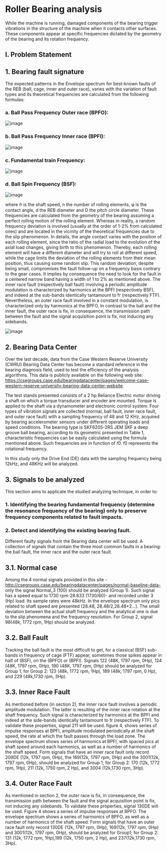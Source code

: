 # Roller Bearing analysis
While the machine is running, damaged components of the bearing trigger vibrations in the structure of the machine when it contacts other surfaces. These components appear at specific frequencies dictated by the geometry of the bearing and its rotation frequency.

## I. Problem Statement

## 1. Bearing fault signature
The expected patterns in the Envelope spectrum for best-known faults of the REB (ball, cage, inner and outer race), varies with the variation of fault types and its theoretical frequencies are calculated from the following formulas:
### a. Ball Pass Frequency Outer race (BPFO):
![image](https://user-images.githubusercontent.com/36966005/159518767-3f479643-83e2-4e9a-87f2-926e7034ec8d.png)
### b. Ball Pass Frequency Inner race (BPFI):
![image](https://user-images.githubusercontent.com/36966005/159518830-bd594e3b-294a-4d71-b0ae-d5d385de31fd.png)
### c. Fundamental train Frequency:
![image](https://user-images.githubusercontent.com/36966005/159518891-bae3798f-0818-43c2-9fb9-a0b600dc7aad.png)
### d. Ball Spin Frequency (BSF):
![image](https://user-images.githubusercontent.com/36966005/159518935-7b9b1f80-6470-4379-a4ec-d2c79f85f81a.png)

where 𝑓𝑟 is the shaft speed, n the number of rolling elements, φ is the contact angle, d the REB diameter and D the pitch circle diameter. 
These frequencies are calculated from the geometry of the bearing assuming a perfect rolling motion of the rolling element. Whereas in reality, a random frequency deviation is involved (usually at the order of 1-2% from calculated ones) and are located in the vicinity of the theoretical frequencies due to the slip phenomenon. In details, the angle contact varies with the position of each rolling element, since the ratio of the radial load to the evolution of the axial load changes, giving birth to this phenomenon. Thereby, each rolling element will have a different diameter and will try to roll at different speed, while the cage limits the deviation of the rolling elements from their mean position, thus causing some random slip. This random deviation, despite being small, compromises the fault follow-up on a frequency basis contrary to the gear cases. It implies by consequence the need to look for the fault in a centered narrow band having a width of 1 to 2% as mentioned above. 
The inner race fault (respectively ball fault) involving a periodic amplitude modulation is characterized by harmonics at the BPFI (respectively BSF), and indeed at the sub-bands identically tantamount to fr (respectively FTF). Nevertheless, an outer race fault involved in a constant modulation, is characterized only by harmonics at the BPFO. In contrast to the ball and the inner fault, the outer race is fix, in consequence, the transmission path between the fault and the signal acquisition point is fix, not inducing any sidebands.

![image](https://user-images.githubusercontent.com/36966005/159519274-643fc253-5bf3-4aa1-87c4-ecc0d3d648c9.png)

## 2. Bearing Data Center
Over the last decade, data from the Case Western Reserve University (CWRU) Bearing Data Center has become a standard reference in the bearing diagnosis field, used to test the efficiency of the analysis algorithms. This data is publicly available on the following web site:  https://csegroups.case.edu/bearingdatacenter/pages/welcome-case-western-reserve-university-bearing-data-center-website.

The test stands presented consists of a 2 hp Reliance Electric motor driving a shaft on which a torque transducer and encoder are mounted. Torque is applied to the shaft via a dynamometer and electronic control system. Four types of vibration signals are collected (normal, ball fault, inner race fault, and outer race fault) with a sampling frequency of 48 and 12 KHz, acquired by bearing accelerometer sensors under different operating loads and speed conditions. The bearing type is SKF6205-2RS JEM SKF a deep groove ball bearing, according to its geometric presented in Table 1, characteristic frequencies can be easily calculated using the formula mentioned above. Such frequencies are in function of 𝑓0. 𝑓0 represents the rotational frequency. 

In this study only the Drive End (DE) data with the sampling frequency being 12kHz, and 48KHz will be analyzed.


## 3. Signals to be analyzed
This section aims to applicate the studied analyzing technique, in order to:

  ###  1. Identifying the bearing fundamental frequency (determine the resonance frequency of the bearing) only to preserve frequency components related to fault impacts.
  ###  2. Detect and identifying the existing bearing fault.
  
 Different faulty signals from the Bearing data center will be used. A collection of signals that contain the three most common faults in a bearing: the ball fault, the inner race and the outer race fault.
 ## 3.1. Normal case 
Among the 4 normal signals provided in this site -http://csegroups.case.edu/bearingdatacenter/pages/normal-baseline-data- only the signal Normal_3 (100) should be analyzed (Group 1). Such signal has a speed equal to 1730 rpm-28.833 (1730/60)- and recorded under 3 (Hp) load. Its sample rates were 48kHz. In the envelope spectrum only pics related to shaft speed are presented (28.48, 28.48/2,28.48*2…). The small deviation between the actual shaft frequency and the analytical one is due to the slip phenomena and the frequency resolution. For Group 2, signal 98(48k, 1772 rpm, 1Hp) should be analyzed.


 ## 3.2. Ball Fault 
Tracking the ball fault is the most difficult to get, for a classical (BSF) sub-bands in frequency of cage (FTF) appear, sometimes those spikes appear in half of (BSF), on the (BPFO) or (BPFI). Signals 122 (48K, 1797 rpm, 0Hp), 124 (48K, 1797 rpm, 0Hp), 190 (48K, 1797 rpm, 0Hp) should be analyzed for Group 1, for Group 2: 123 (48k, 1772 rpm, 1Hp), 189 (48k, 1797 rpm, 0 Hp), and 229 (48k,1730 rpm, 3Hp).
 ## 3.3. Inner Race Fault 
As mentioned before (in section 2), the inner race fault involves a periodic amplitude modulation. The latter is resulting of the inner race rotation at the shaft frequency. Such signal is characterized by harmonics at the BPFI and indeed at the side-bands identically tantamount to fr (respectively FTF).
To validate these properties, signal 211 will be used. figure 4, shows series of impulse responses at BPFI, amplitude modulated periodically at the shaft speed, the rate at which the fault passes through the load zone. The envelope spectrum shows series of harmonics at BPFI, with spaced pics at shaft speed around each harmonics, as well as a number of harmonics of the shaft speed. 
Form signals that have an inner race fault only record 209DE (12k, 1797 rpm, 0Hp), the 169(12k, 1797 rpm, 0Hp) and the 3001(12k, 1797 rpm, 0Hp), should be analyzed for Group 1, for Group 2: 170 (12k, 1772 rpm, 1Hp), 211 (12k, 1750 rpm, 2 Hp), and 3004 (12k,1730 rpm, 3Hp).
    
 ## 3.4. Outer Race Fault
As mentioned in section 2, the outer race is fix, in consequence, the transmission path between the fault and the signal acquisition point is fix, not inducing any sidebands.
To validate these properties, signal 130DE will be used. Figure 4 shows a series of impulse responses at BPFO. The envelope spectrum shows a series of harmonics of BPFO, as well as a number of harmonics of the shaft speed. 
    Form signals that have an outer race fault only record 130DE (12k, 1797 rpm, 0Hp), 169(12k, 1797 rpm, 0Hp) and 3001(12k, 1797 rpm, 0Hp), should be analyzed for Group1; for Group 2: 131 (12k, 1772 rpm, 1Hp),199 (12k, 1750 rpm, 2 Hp), and 237(12k,1730 rpm, 3Hp).
